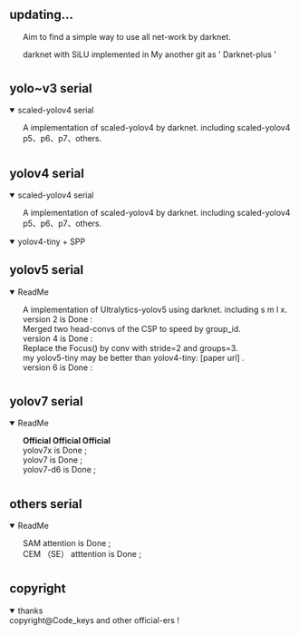## <strong>updating...</strong>
<ul>Aim to find a simple way to use all net-work by darknet. <br> 

darknet with SiLU implemented in My another git as ' Darknet-plus ' <br> 
</ul>

#
## <strong> yolo~v3 serial</strong>
<details open>
<summary> scaled-yolov4 serial </summary>
<ul>A implementation of scaled-yolov4 by darknet. including scaled-yolov4 p5、p6、p7、others.<br>
</ul> 
</details>

#
## <strong>yolov4 serial</strong>
<details open>
<summary> scaled-yolov4 serial </summary>
<ul>A implementation of scaled-yolov4 by darknet. including scaled-yolov4 p5、p6、p7、others.<br>
</ul> 
</details>


<details open>
<summary> yolov4-tiny + SPP </summary> 
</details> 


## <strong>yolov5  serial</strong>
<details open>
<summary> ReadMe </summary> 
<ul>
A implementation of Ultralytics-yolov5 using darknet. including s m l x. <br>  
version 2 is Done : <br>
Merged two head-convs of the CSP to speed by group_id.<br>  
version 4 is Done : <br>
Replace the Focus() by conv with stride=2 and groups=3.<br>
my yolov5-tiny may be better than yolov4-tiny: [paper url] .<br>
version 6 is Done :
</ul>
</details>

#
## <strong> yolov7 serial </strong>
<details open>
<summary> ReadMe </summary> 
<ul> 
<strong>Official  Official  Official  <br> </strong>
yolov7x is Done ;
<br>
yolov7 is Done ;
<br>
yolov7-d6 is Done ;
 <br>
</ul>
</details> 

#
## <strong> others serial </strong>
<details open>
<summary> ReadMe </summary> 
<ul>  
SAM attention is Done ;
<br>
CEM （SE） atttention is Done ;  
</ul>
</details> 

# 
## <strong>copyright</strong> 
<details open>
<summary> thanks </summary> 
copyright@Code_keys and other official-ers !
</details>